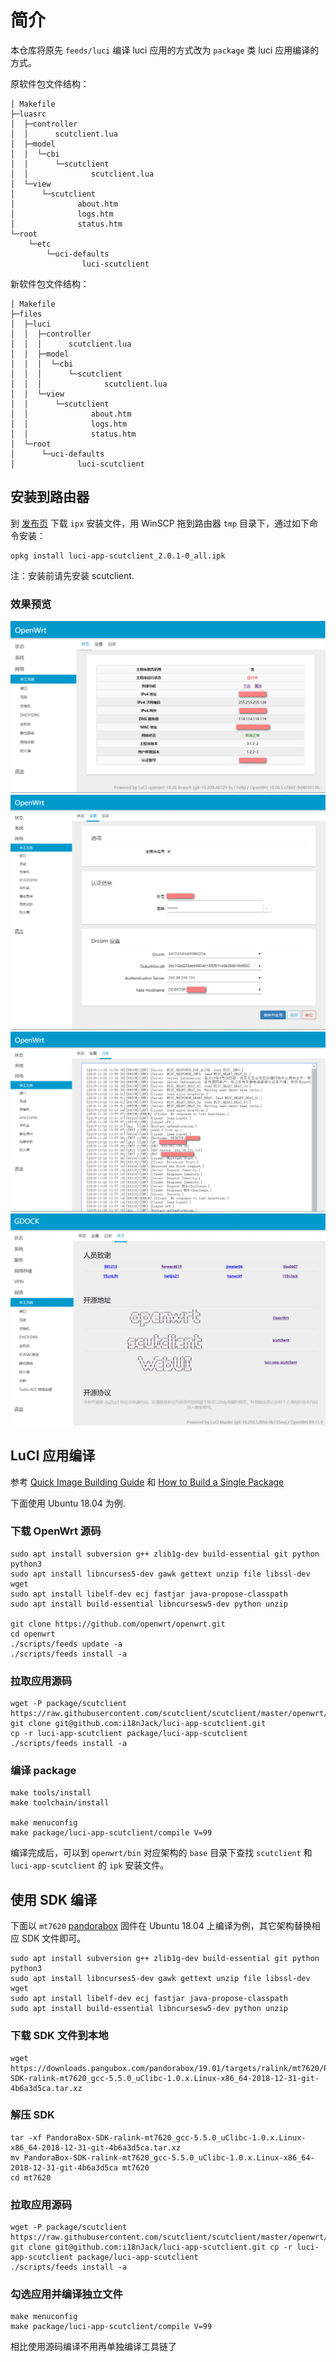 # 简介
本仓库将原先 `feeds/luci` 编译 luci 应用的方式改为 `package` 类 luci 应用编译的方式。

原软件包文件结构：
```
│ Makefile
├─luasrc
│  ├─controller
│  │      scutclient.lua
│  ├─model
│  │  └─cbi
│  │      └─scutclient
│  │              scutclient.lua         
│  └─view
│      └─scutclient
│              about.htm
│              logs.htm
│              status.htm        
└─root
    └─etc
        └─uci-defaults
                luci-scutclient
```


新软件包文件结构：
```
│ Makefile
├─files
│  ├─luci
│  │  ├─controller
│  │  │      scutclient.lua  
│  │  ├─model
│  │  │  └─cbi
│  │  │      └─scutclient
│  │  │              scutclient.lua           
│  │  └─view
│  │      └─scutclient
│  │              about.htm
│  │              logs.htm
│  │              status.htm        
│  └─root
│      └─uci-defaults
│              luci-scutclient
```

## 安装到路由器
到 [发布页](https://github.com/ploxolg/luci-app-scutclient/releases/latest) 下载 `ipx` 安装文件，用 WinSCP 拖到路由器 `tmp` 目录下，通过如下命令安装：
```
opkg install luci-app-scutclient_2.0.1-0_all.ipk
```
注：安装前请先安装 scutclient.
### 效果预览
![status](img/1.png)
![setting](img/2.png)
![logs](img/3.png)
![about](img/4.png)

## LuCI 应用编译
参考 [Quick Image Building Guide](https://openwrt.org/docs/guide-developer/quickstart-build-images) 和 [How to Build a Single Package](https://openwrt.org/docs/guide-developer/single.package)

下面使用 Ubuntu 18.04 为例.
### 下载 OpenWrt 源码
```
sudo apt install subversion g++ zlib1g-dev build-essential git python python3
sudo apt install libncurses5-dev gawk gettext unzip file libssl-dev wget
sudo apt install libelf-dev ecj fastjar java-propose-classpath
sudo apt install build-essential libncursesw5-dev python unzip

git clone https://github.com/openwrt/openwrt.git
cd openwrt
./scripts/feeds update -a
./scripts/feeds install -a
```
### 拉取应用源码
```
wget -P package/scutclient https://raw.githubusercontent.com/scutclient/scutclient/master/openwrt/Makefile
git clone git@github.com:i18nJack/luci-app-scutclient.git
cp -r luci-app-scutclient package/luci-app-scutclient
./scripts/feeds install -a
```

### 编译 package
```
make tools/install
make toolchain/install

make menuconfig
make package/luci-app-scutclient/compile V=99
```

编译完成后，可以到 `openwrt/bin` 对应架构的 `base` 目录下查找 `scutclient` 和 `luci-app-scutclient` 的 `ipk` 安装文件。

## 使用 SDK 编译
下面以 `mt7620`  [pandorabox](https://downloads.pangubox.com/pandorabox/) 固件在 Ubuntu 18.04 上编译为例，其它架构替换相应 SDK 文件即可。

```
sudo apt install subversion g++ zlib1g-dev build-essential git python python3
sudo apt install libncurses5-dev gawk gettext unzip file libssl-dev wget
sudo apt install libelf-dev ecj fastjar java-propose-classpath
sudo apt install build-essential libncursesw5-dev python unzip
```

### 下载 SDK 文件到本地
```
wget  https://downloads.pangubox.com/pandorabox/19.01/targets/ralink/mt7620/PandoraBox-SDK-ralink-mt7620_gcc-5.5.0_uClibc-1.0.x.Linux-x86_64-2018-12-31-git-4b6a3d5ca.tar.xz
```

### 解压 SDK
```
tar -xf PandoraBox-SDK-ralink-mt7620_gcc-5.5.0_uClibc-1.0.x.Linux-x86_64-2018-12-31-git-4b6a3d5ca.tar.xz
mv PandoraBox-SDK-ralink-mt7620_gcc-5.5.0_uClibc-1.0.x.Linux-x86_64-2018-12-31-git-4b6a3d5ca mt7620
cd mt7620
```
### 拉取应用源码
```
wget -P package/scutclient https://raw.githubusercontent.com/scutclient/scutclient/master/openwrt/Makefile 
git clone git@github.com:i18nJack/luci-app-scutclient.git cp -r luci-app-scutclient package/luci-app-scutclient 
./scripts/feeds install -a
```
### 勾选应用并编译独立文件
```
make menuconfig
make package/luci-app-scutclient/compile V=99
```

相比使用源码编译不用再单独编译工具链了
